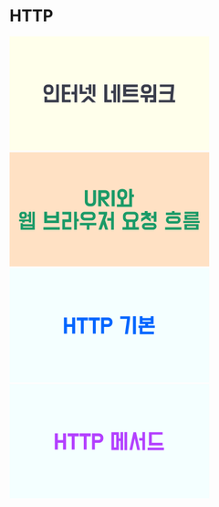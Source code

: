 # HTTP

[![인터넷 네트워크](images/internet-network-card.png)](./internet-network/README.md)
[![URI와 웹 브라우저 요청 흐름](images/uri-webbrowser-card.png)](./uri-webbrowser/README.md)
[![HTTP 기본](images/http-basic-card.png)](./http-basic/README.md)
[![HTTP 메서드](images/http-method-card.png)](./http-method/README.md)